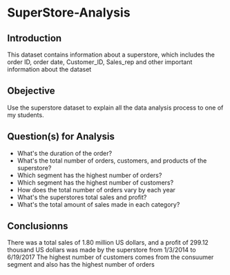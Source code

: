 # SuperStore-Analysis

## Introduction
This dataset contains information about a superstore, which includes the order ID, order date, Customer_ID, Sales_rep and other important information about the dataset

## Obejective
Use the superstore dataset to explain all the data analysis process to one of my students.

## Question(s) for Analysis
- What's the duration of the order?
- What's the total number of orders, customers, and products of the superstore?
- Which segment has the highest number of orders?
- Which segment has the highest number of customers?
- How does the total number of orders vary by each year
- What's the superstores total sales and profit?
- What's the total amount of sales made in each category?

## Conclusionns
There was a total sales of 1.80 million US dollars, and a profit of 299.12 thousand US dollars was made by the superstore from 1/3/2014 to 6/19/2017
The highest number of customers comes from the consuumer segment and also has the highest number of orders
